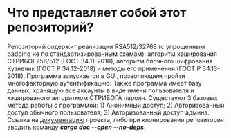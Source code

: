 # Что представляет собой этот репозиторий?
Репозиторий содержит реализации RSA512/32768 (с упрощенным padding не по стандартизированным схемам), алгоритм хэширования СТРИБОГ256/512 (ГОСТ 34.11-2018), алгоритм блочного шифрования Кузнечик (ГОСТ Р 34.12-2018) и методы его применения (ГОСТ Р 34.13-2018).
Программа запускается в GUI, позволяющем пройти многофакторную аутентификацию. Также программа имеет базу данных, хранящую все аккаунты в виде имени пользователя
и хэшированого алгоритмом СТРИБОГА пароля. 
  Существуют 3 базовых метода работы с программой:
    1) Анонимный доступ;
    2) Авторизованный доступ обычного пользователя;
    3) Авторизованный доступ админа.
Ссылка на [документацию](https://dickhat.github.io/CyberSecurity/) проекта, либо при клонировании репозитория вводить команду ***cargo doc --open --no-deps***.
